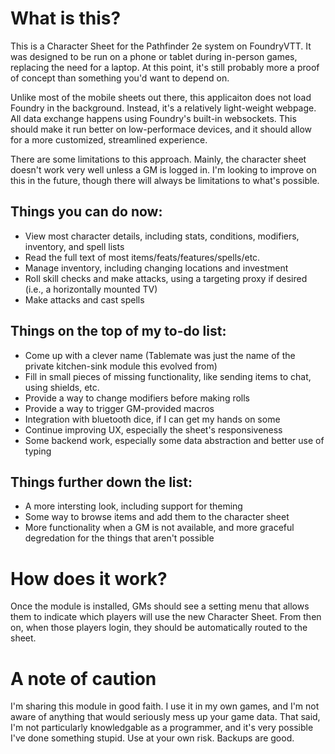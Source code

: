 # What is this?

This is a Character Sheet for the Pathfinder 2e system on FoundryVTT. It was designed to be run on a phone or tablet during in-person games, replacing the need for a laptop. 
At this point, it's still probably more a proof of concept than something you'd want to depend on.

Unlike most of the mobile sheets out there, this applicaiton does not load Foundry in the background. Instead, it's a relatively light-weight webpage. 
All data exchange happens using Foundry's built-in websockets. This should make it run better on low-performace devices, and it should allow for a more customized, streamlined experience.

There are some limitations to this approach. Mainly, the character sheet doesn't work very well unless a GM is logged in. I'm looking to improve on this in the future, though there will always be limitations to what's possible.

## Things you can do now:
- View most character details, including stats, conditions, modifiers, inventory, and spell lists
- Read the full text of most items/feats/features/spells/etc.
- Manage inventory, including changing locations and investment
- Roll skill checks and make attacks, using a targeting proxy if desired (i.e., a horizontally mounted TV)
- Make attacks and cast spells

## Things on the top of my to-do list:
- Come up with a clever name (Tablemate was just the name of the private kitchen-sink module this evolved from)
- Fill in small pieces of missing functionality, like sending items to chat, using shields, etc.
- Provide a way to change modifiers before making rolls
- Provide a way to trigger GM-provided macros
- Integration with bluetooth dice, if I can get my hands on some
- Continue improving UX, especially the sheet's responsiveness
- Some backend work, especially some data abstraction and better use of typing

## Things further down the list:
- A more intersting look, including support for theming
- Some way to browse items and add them to the character sheet
- More functionality when a GM is not available, and more graceful degredation for the things that aren't possible

# How does it work?
Once the module is installed, GMs should see a setting menu that allows them to indicate which players will use the new Character Sheet. From then on, when those players login, they should be automatically routed to the sheet.

# A note of caution
I'm sharing this module in good faith. I use it in my own games, and I'm not aware of anything that would seriously mess up your game data. That said, I'm not particularly knowledgable as a programmer, and it's very possible I've done something stupid. Use at your own risk. Backups are good.
